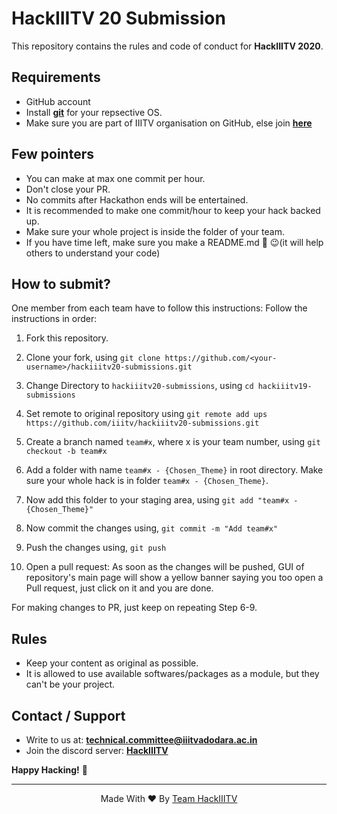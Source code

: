 # HackIIITV 20 Submission

This repository contains the rules and code of conduct for __HackIIITV 2020__.

## Requirements

- GitHub account
- Install __[git](https://git-scm.com/)__ for your repsective OS.
- Make sure you are part of IIITV organisation on GitHub, else join __[here](http://getmein.glitch.me/)__

## Few pointers

- You can make at max one commit per hour.
- Don't close your PR.
- No commits after Hackathon ends will be entertained.
- It is recommended to make one commit/hour to keep your hack backed up.
- Make sure your whole project is inside the folder of your team.
- If you have time left, make sure you make a README.md 📄 😉(it will help others to understand your code)

## How to submit?

One member from each team have to follow this instructions:
Follow the instructions in order:

1. Fork this repository.

2. Clone your fork, using
    `git clone https://github.com/<your-username>/hackiiitv20-submissions.git`

3. Change Directory to `hackiiitv20-submissions`, using
    `cd hackiiitv19-submissions`

4. Set remote to original repository using
    `git remote add ups https://github.com/iiitv/hackiiitv20-submissions.git`

5. Create a branch named `team#x`, where x is your team number, using
    `git checkout -b team#x`

6. Add a folder with name `team#x - {Chosen_Theme}` in root directory. Make sure your whole hack is in folder `team#x - {Chosen_Theme}`.

7. Now add this folder to your staging area, using
    `git add "team#x - {Chosen_Theme}"`

8. Now commit the changes using,
    `git commit -m "Add team#x"`

9. Push the changes using,
    `git push`

10. Open a pull request: As soon as the changes will be pushed, GUI of repository's main page will show a yellow banner saying you too open a Pull request, just click on it and you are done.

For making changes to PR, just keep on repeating Step 6-9.

## Rules

- Keep your content as original as possible.
- It is allowed to use available softwares/packages as a module, but they can't be your project.

## Contact / Support
- Write to us at: __[technical.committee@iiitvadodara.ac.in](mailto:technical.committee@iiitvadodara.ac.in)__
- Join the discord server: __[HackIIITV](https://discord.gg/dNF8hWdH)__

__Happy Hacking!__ 🖖

 ***

<p align='center'>Made With ❤️ By <a href="https://github.com/iiitv">Team HackIIITV</a></p>
